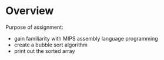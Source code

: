 Overview
============

Purpose of assignment:

* gain familiarity with MIPS assembly language programming
* create a bubble sort algorithm
* print out the sorted array